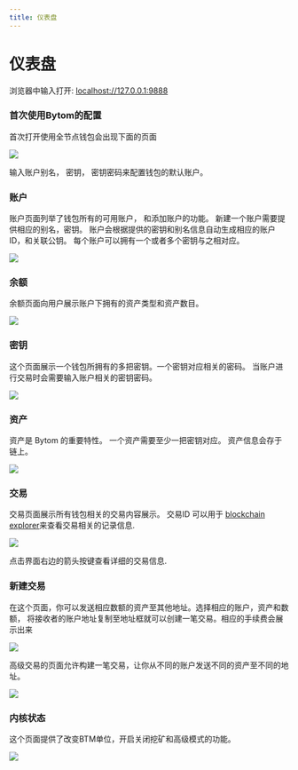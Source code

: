 ```yaml
---
title: 仪表盘
---
```


# 仪表盘


浏览器中输入打开: <localhost://127.0.0.1:9888>


<a name="d7d6f279"></a>
### 首次使用Bytom的配置

[](https://bytom.github.io/mydoc_wallet.cn.html#%E9%A6%96%E6%AC%A1%E4%BD%BF%E7%94%A8bytom%E7%9A%84%E9%85%8D%E7%BD%AE)
首次打开使用全节点钱包会出现下面的页面<br />

![](https://cdn.nlark.com/yuque/0/2019/png/241708/1554864808562-d6183a83-9867-4df8-a0b5-b70fe9eb15fe.png#align=left&display=inline&height=351&originHeight=1354&originWidth=2880&size=0&status=done&width=746)<br />

输入账户别名， 密钥， 密钥密码来配置钱包的默认账户。
<a name="7116e7ec"></a>
### 账户

[](https://bytom.github.io/mydoc_wallet.cn.html#%E8%B4%A6%E6%88%B7)
账户页面列举了钱包所有的可用账户， 和添加账户的功能。 新建一个账户需要提供相应的别名，密钥。 账户会根据提供的密钥和别名信息自动生成相应的账户ID，和关联公钥。 每个账户可以拥有一个或者多个密钥与之相对应。<br />

![](https://cdn.nlark.com/yuque/0/2019/png/241708/1554864808574-40b3c7ff-f334-40be-a01a-735bfaede5ba.png#align=left&display=inline&height=352&originHeight=679&originWidth=1441&size=0&status=done&width=746)

<a name="e05e6f34"></a>
### 余额

[](https://bytom.github.io/mydoc_wallet.cn.html#%E4%BD%99%E9%A2%9D)
余额页面向用户展示账户下拥有的资产类型和资产数目。<br />

![](https://cdn.nlark.com/yuque/0/2019/png/241708/1554864808569-69d19553-1a76-407b-a4fd-77e119e6abee.png#align=left&display=inline&height=350&originHeight=1350&originWidth=2880&size=0&status=done&width=746)

<a name="cdb81cf6"></a>
### 密钥

[](https://bytom.github.io/mydoc_wallet.cn.html#%E5%AF%86%E9%92%A5)
这个页面展示一个钱包所拥有的多把密钥。一个密钥对应相关的密码。 当账户进行交易时会需要输入账户相关的密钥密码。<br />

![](https://cdn.nlark.com/yuque/0/2019/png/241708/1554864810126-745209e7-821b-44e6-b0d0-040ba37860d8.png#align=left&display=inline&height=354&originHeight=1366&originWidth=2880&size=0&status=done&width=746)

<a name="5110a0d1"></a>
### 资产

[](https://bytom.github.io/mydoc_wallet.cn.html#%E8%B5%84%E4%BA%A7)
资产是 Bytom 的重要特性。 一个资产需要至少一把密钥对应。 资产信息会存于链上。<br />

![](https://cdn.nlark.com/yuque/0/2019/png/241708/1554864808613-45b4467d-cc89-4f5e-b5da-66ef19fc2db6.png#align=left&display=inline&height=354&originHeight=684&originWidth=1442&size=0&status=done&width=746)

<a name="2685c0a0"></a>
### 交易

[](https://bytom.github.io/mydoc_wallet.cn.html#%E4%BA%A4%E6%98%93)
交易页面展示所有钱包相关的交易内容展示。 交易ID 可以用于 [blockchain explorer](https://blockmeta.com/)来查看交易相关的记录信息.<br />

![](https://cdn.nlark.com/yuque/0/2019/png/241708/1554864809280-71a420e4-bf16-484a-b5d0-8bf3383f5ca9.png#align=left&display=inline&height=350&originHeight=677&originWidth=1441&size=0&status=done&width=746)<br />

点击界面右边的箭头按键查看详细的交易信息.

<a name="6de8ac35"></a>
### 新建交易

[](https://bytom.github.io/mydoc_wallet.cn.html#%E6%96%B0%E5%BB%BA%E4%BA%A4%E6%98%93)
在这个页面，你可以发送相应数额的资产至其他地址。选择相应的账户，资产和数额， 将接收者的账户地址复制至地址框就可以创建一笔交易。相应的手续费会展示出来<br />

![](https://cdn.nlark.com/yuque/0/2019/png/241708/1554864808849-57ecdeb3-aadc-4735-ba64-8202da5798fc.png#align=left&display=inline&height=352&originHeight=1360&originWidth=2880&size=0&status=done&width=746)<br />

高级交易的页面允许构建一笔交易，让你从不同的账户发送不同的资产至不同的地址。<br />

![](https://cdn.nlark.com/yuque/0/2019/png/241708/1554864808825-f02520e0-8900-4757-bc20-4b7e30186d2a.png#align=left&display=inline&height=353&originHeight=1364&originWidth=2880&size=0&status=done&width=746)

<a name="5ef687ce"></a>
### 内核状态

[](https://bytom.github.io/mydoc_wallet.cn.html#%E5%86%85%E6%A0%B8%E7%8A%B6%E6%80%81)
这个页面提供了改变BTM单位，开启关闭挖矿和高级模式的功能。<br />

![](https://cdn.nlark.com/yuque/0/2019/png/241708/1554864809214-8f2e382e-685d-46a9-b7be-593d290edc37.png#align=left&display=inline&height=352&originHeight=1358&originWidth=2880&size=0&status=done&width=746)




